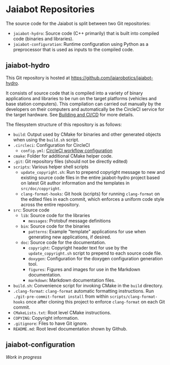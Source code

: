 # Jaiabot Repositories

The source code for the Jaiabot is split between two Git repositories:

- `jaiabot-hydro`: Source code (C++ primarily) that is built into compiled code (binaries and libraries).
- `jaiabot-configuration`: Runtime configuration using Python as a preprocessor that is used as inputs to the compiled code.

## jaiabot-hydro

This Git repository is hosted at <https://github.com/jaiarobotics/jaiabot-hydro>.

It consists of source code that is compiled into a variety of binary applications and libraries to be run on the target platforms (vehicles and base station computers). This compilation can carried out manually by the developers on their computers and automatically be the CircleCI service for the target hardware. See [Building and CI/CD](page20_build.md) for more details.

The filesystem structure of this repository is as follows:

- `build`: Output used by CMake for binaries and other generated objects when using the `build.sh` script.
- `.circleci`: Configuration for CircleCI
    - `config.yml`: [CircleCI workflow configuration](https://circleci.com/docs/2.0/configuration-reference/)
- `cmake`: Folder for additional CMake helper code.
- `.git`: Git repository files (should not be directly edited)
- `scripts`: Various helper shell scripts
    - `update_copyright.sh`: Run to prepend copyright message to new and existing source code files in the entire jaiabot-hydro project based on latest Git author information and the templates in `src/doc/copyright`.
    - `clang-format-hooks`: Git hook (scripts) for running `clang-format` on the edited files in each commit, which enforces a uniform code style across the entire repository.
- `src`: Source code
    - `lib`: Source code for the libraries
        - `messages`: Protobuf message definitions
    - `bin`: Source code for the binaries
        - `patterns`: Example "template" applications for use when generating new applications, if desired.
    - `doc`: Source code for the documentation.
        - `copyright`: Copyright header text for use by the `update_copyright.sh` script to prepend to each source code file.
        - `doxygen`: Configuration for the doxygen configuration generation tool.
        - `figures`: Figures and images for use in the Markdown documentation.
        - `markdown`: Markdown documentation files.
- `build.sh`: Convenience script for invoking CMake in the `build` directory.
- `.clang-format`: `clang-format` automatic formatting instructions. Run `./git-pre-commit-format install` from within `scripts/clang-format-hooks` once after cloning this project to enforce `clang-format` on each Git commit.
- `CMakeLists.txt`: Root level CMake instructions.
- `COPYING`: Copyright information.
- `.gitignore`: Files to have Git ignore.
- `README.md`: Root level documentation shown by Github.

## jaiabot-configuration

*Work in progress*
